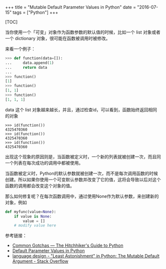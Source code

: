 +++
title = "Mutable Default Parameter Values in Python"
date = "2016-07-15"
tags = ["Python"]
+++

[TOC]

当你使用一个「可变」对象作为函数参数的默认值的时候，比如一个 list 对象或者一个 dictionary 对象，很可能在函数被调用时被修改。

来看一个例子：

```python
>>> def function(data=[]):
...     data.append(1)
...     return data
...
>>> function()
[1]
>>> function()
[1, 1]
>>> function()
[1, 1, 1]
```

data 这个 list 对象越来越长，并且，通过检查id，可以看到，函数始终返回相同的对象

```
>>> id(function())
4325470360
>>> id(function())
4325470360
>>> id(function())
4325470360
```

出现这个现象的原因则是，当函数被定义时，一个新的列表就被创建一次，而且同一个列表在每次成功的调用中都被使用。

当函数被定义时，Python的默认参数就被创建一次，而不是每次调用函数的时候创建。所以如果你使用一个可变默认参数并改变了它的值，这将会导致以后对这个函数的调用都会改变这个对象的值。

那么如何修复呢？在每次函数调用中，通过使用None作为默认参数，来创建新的对象，例如


```python
def myfunc(value=None):
    if value is None:
        value = []
    # modify value here
```

参考链接：

* [Common Gotchas — The Hitchhiker's Guide to Python](http://docs.python-guide.org/en/latest/writing/gotchas/#mutable-default-arguments)
* [Default Parameter Values in Python](http://effbot.org/zone/default-values.htm)
* [language design - "Least Astonishment" in Python: The Mutable Default Argument - Stack Overflow](http://stackoverflow.com/questions/1132941/least-astonishment-in-python-the-mutable-default-argument)









 

